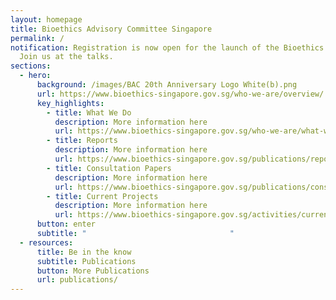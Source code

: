 ```yaml
---
layout: homepage
title: Bioethics Advisory Committee Singapore
permalink: /
notification: Registration is now open for the launch of the Bioethics Corner.
  Join us at the talks.
sections:
  - hero:
      background: /images/BAC 20th Anniversary Logo White(b).png
      url: https://www.bioethics-singapore.gov.sg/who-we-are/overview/
      key_highlights:
        - title: What We Do
          description: More information here
          url: https://www.bioethics-singapore.gov.sg/who-we-are/what-we-do/
        - title: Reports
          description: More information here
          url: https://www.bioethics-singapore.gov.sg/publications/reports/
        - title: Consultation Papers
          description: More information here
          url: https://www.bioethics-singapore.gov.sg/publications/consultation-papers/
        - title: Current Projects
          description: More information here
          url: https://www.bioethics-singapore.gov.sg/activities/current-projects/
      button: enter
      subtitle: "                                "
  - resources:
      title: Be in the know
      subtitle: Publications
      button: More Publications
      url: publications/
---
```

